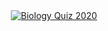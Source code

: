 <div align="center">
  <a href="https://www.youtube.com/watch?v=1c8tpU-BVA4"><img src="https://img.youtube.com/vi/1c8tpU-BVA4/0.jpg" alt="Biology Quiz 2020"></a>
</div>
